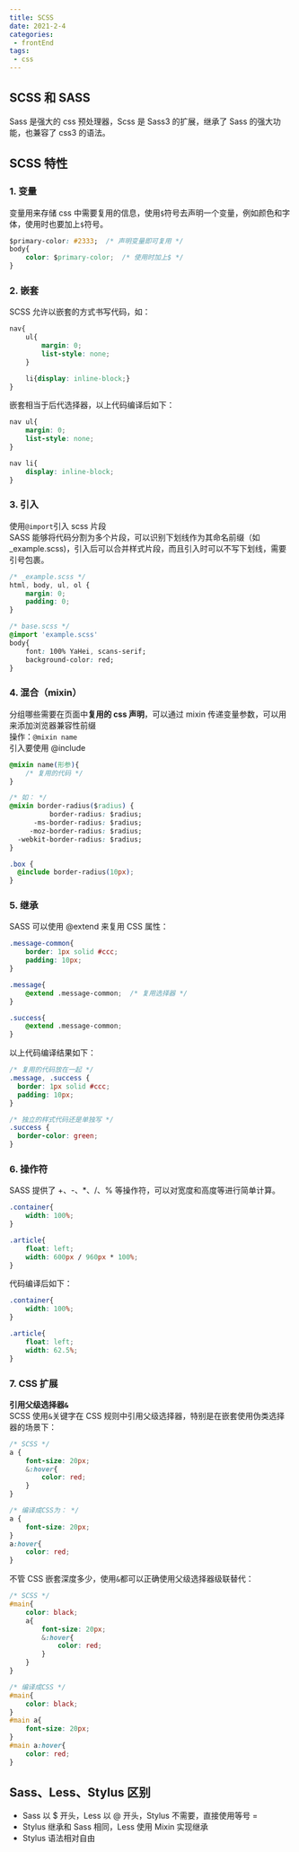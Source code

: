 ```yaml
---  
title: SCSS  
date: 2021-2-4  
categories:  
 - frontEnd  
tags:  
 - css  
---  
```


## SCSS 和 SASS  
Sass 是强大的 css 预处理器，Scss 是 Sass3 的扩展，继承了 Sass 的强大功能，也兼容了 css3 的语法。  

## SCSS 特性  
### 1. 变量  
变量用来存储 css 中需要复用的信息，使用`$`符号去声明一个变量，例如颜色和字体，使用时也要加上`$`符号。  
```css  
$primary-color: #2333;  /* 声明变量即可复用 */  
body{  
    color: $primary-color;  /* 使用时加上$ */  
}  
```  
### 2. 嵌套  
SCSS 允许以嵌套的方式书写代码，如：  
```css  
nav{  
    ul{  
        margin: 0;  
        list-style: none;  
    }  

    li{display: inline-block;}  
}  
```  
嵌套相当于后代选择器，以上代码编译后如下：  
```css  
nav ul{  
    margin: 0;  
    list-style: none;  
}  

nav li{  
    display: inline-block;  
}  
```  

### 3. 引入  
使用`@import`引入 scss 片段  
SASS 能够将代码分割为多个片段，可以识别下划线作为其命名前缀（如 _example.scss)，引入后可以合并样式片段，而且引入时可以不写下划线，需要引号包裹。  
```css  
/* _example.scss */  
html, body, ul, ol {  
    margin: 0;  
    padding: 0;  
}  

/* base.scss */  
@import 'example.scss'  
body{  
    font: 100% YaHei, scans-serif;  
    background-color: red;  
}  
```  

### 4. 混合（mixin）  
分组哪些需要在页面中**复用的 css 声明**，可以通过 mixin 传递变量参数，可以用来添加浏览器兼容性前缀  
操作：`@mixin name`  
引入要使用 @include  
```css  
@mixin name(形参){  
    /* 复用的代码 */  
}  

/* 如： */  
@mixin border-radius($radius) {  
          border-radius: $radius;  
      -ms-border-radius: $radius;  
     -moz-border-radius: $radius;  
  -webkit-border-radius: $radius;  
}  

.box {  
  @include border-radius(10px);  
}  
```  

### 5. 继承  
SASS 可以使用 @extend 来复用 CSS 属性：  
```css  
.message-common{  
    border: 1px solid #ccc;  
    padding: 10px;  
}  

.message{  
    @extend .message-common;  /* 复用选择器 */  
}  

.success{  
    @extend .message-common;  
}  
```  
以上代码编译结果如下：  
```css  
/* 复用的代码放在一起 */  
.message, .success {  
  border: 1px solid #ccc;  
  padding: 10px;  
}  

/* 独立的样式代码还是单独写 */  
.success {  
  border-color: green;  
}  
```  
### 6. 操作符  
SASS 提供了 +、-、*、/、% 等操作符，可以对宽度和高度等进行简单计算。  
```css  
.container{  
    width: 100%;  
}  

.article{  
    float: left;  
    width: 600px / 960px * 100%;  
}  
```  
代码编译后如下：  
```css  
.container{  
    width: 100%;  
}  

.article{  
    float: left;  
    width: 62.5%;  
}  
```  

### 7. CSS 扩展  
**引用父级选择器`&`**  
SCSS 使用`&`关键字在 CSS 规则中引用父级选择器，特别是在嵌套使用伪类选择器的场景下：  
```css  
/* SCSS */  
a {  
    font-size: 20px;  
    &:hover{  
        color: red;  
    }  
}  

/* 编译成CSS为： */  
a {  
    font-size: 20px;  
}  
a:hover{  
    color: red;  
}  
```  
不管 CSS 嵌套深度多少，使用`&`都可以正确使用父级选择器级联替代：  
```css  
/* SCSS */  
#main{  
    color: black;  
    a{  
        font-size: 20px;  
        &:hover{  
            color: red;  
        }  
    }  
}  

/* 编译成CSS */  
#main{  
    color: black;  
}  
#main a{  
    font-size: 20px;  
}  
#main a:hover{  
    color: red;  
}  
```  

## Sass、Less、Stylus 区别
* Sass 以 $ 开头，Less 以 @ 开头，Stylus 不需要，直接使用等号 =
* Stylus 继承和 Sass 相同，Less 使用 Mixin 实现继承
* Stylus 语法相对自由